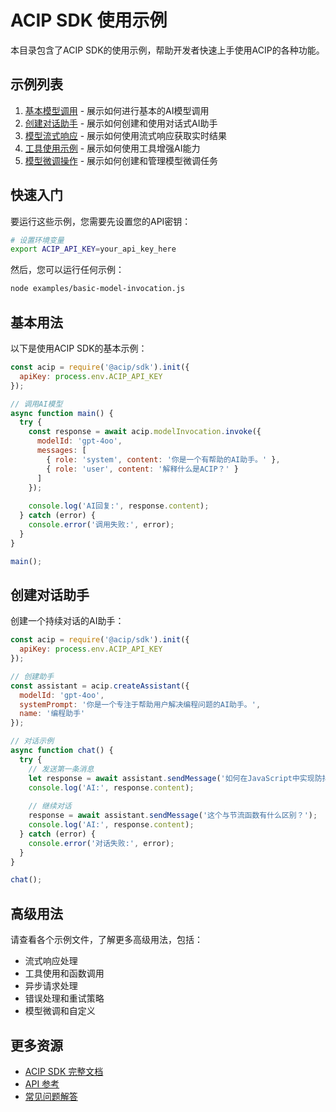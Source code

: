 # ACIP SDK 使用示例

本目录包含了ACIP SDK的使用示例，帮助开发者快速上手使用ACIP的各种功能。

## 示例列表

1. [基本模型调用](./basic-model-invocation.js) - 展示如何进行基本的AI模型调用
2. [创建对话助手](./create-assistant.js) - 展示如何创建和使用对话式AI助手
3. [模型流式响应](./streaming-response.js) - 展示如何使用流式响应获取实时结果
4. [工具使用示例](./tool-usage.js) - 展示如何使用工具增强AI能力
5. [模型微调操作](./fine-tuning.js) - 展示如何创建和管理模型微调任务

## 快速入门

要运行这些示例，您需要先设置您的API密钥：

```bash
# 设置环境变量
export ACIP_API_KEY=your_api_key_here
```

然后，您可以运行任何示例：

```bash
node examples/basic-model-invocation.js
```

## 基本用法

以下是使用ACIP SDK的基本示例：

```javascript
const acip = require('@acip/sdk').init({ 
  apiKey: process.env.ACIP_API_KEY 
});

// 调用AI模型
async function main() {
  try {
    const response = await acip.modelInvocation.invoke({
      modelId: 'gpt-4oo',
      messages: [
        { role: 'system', content: '你是一个有帮助的AI助手。' },
        { role: 'user', content: '解释什么是ACIP？' }
      ]
    });
    
    console.log('AI回复:', response.content);
  } catch (error) {
    console.error('调用失败:', error);
  }
}

main();
```

## 创建对话助手

创建一个持续对话的AI助手：

```javascript
const acip = require('@acip/sdk').init({ 
  apiKey: process.env.ACIP_API_KEY 
});

// 创建助手
const assistant = acip.createAssistant({
  modelId: 'gpt-4oo',
  systemPrompt: '你是一个专注于帮助用户解决编程问题的AI助手。',
  name: '编程助手'
});

// 对话示例
async function chat() {
  try {
    // 发送第一条消息
    let response = await assistant.sendMessage('如何在JavaScript中实现防抖函数？');
    console.log('AI:', response.content);
    
    // 继续对话
    response = await assistant.sendMessage('这个与节流函数有什么区别？');
    console.log('AI:', response.content);
  } catch (error) {
    console.error('对话失败:', error);
  }
}

chat();
```

## 高级用法

请查看各个示例文件，了解更多高级用法，包括：

- 流式响应处理
- 工具使用和函数调用
- 异步请求处理
- 错误处理和重试策略
- 模型微调和自定义

## 更多资源

- [ACIP SDK 完整文档](https://docs.acip.ai)
- [API 参考](https://api.acip.ai/reference)
- [常见问题解答](https://docs.acip.ai/faq) 